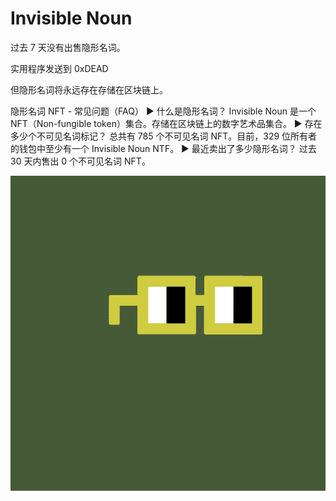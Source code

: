 # Invisible Noun

过去 7 天没有出售隐形名词。

实用程序发送到 0xDEAD

但隐形名词将永远存在存储在区块链上。

隐形名词 NFT - 常见问题（FAQ）
▶ 什么是隐形名词？
Invisible Noun 是一个 NFT（Non-fungible token）集合。存储在区块链上的数字艺术品集合。
▶ 存在多少个不可见名词标记？
总共有 785 个不可见名词 NFT。目前，329 位所有者的钱包中至少有一个 Invisible Noun NTF。
▶ 最近卖出了多少隐形名词？
过去 30 天内售出 0 个不可见名词 NFT。

![nft](unnamed.png)


